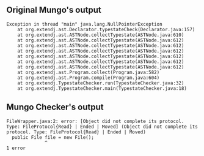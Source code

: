 ## Original Mungo's output

```
Exception in thread "main" java.lang.NullPointerException
	at org.extendj.ast.Declarator.typestateCheck(Declarator.java:157)
	at org.extendj.ast.ASTNode.collectTypestate(ASTNode.java:610)
	at org.extendj.ast.ASTNode.collectTypestate(ASTNode.java:612)
	at org.extendj.ast.ASTNode.collectTypestate(ASTNode.java:612)
	at org.extendj.ast.ASTNode.collectTypestate(ASTNode.java:612)
	at org.extendj.ast.ASTNode.collectTypestate(ASTNode.java:612)
	at org.extendj.ast.ASTNode.collectTypestate(ASTNode.java:612)
	at org.extendj.ast.ASTNode.collectTypestate(ASTNode.java:612)
	at org.extendj.ast.Program.collect(Program.java:582)
	at org.extendj.ast.Program.compile(Program.java:604)
	at org.extendj.TypestateChecker.run(TypestateChecker.java:32)
	at org.extendj.TypestateChecker.main(TypestateChecker.java:18)```

## Mungo Checker's output

```
FileWrapper.java:2: error: [Object did not complete its protocol. Type: FileProtocol{Read} | Ended | Moved] (Object did not complete its protocol. Type: FileProtocol{Read} | Ended | Moved)
  public File file = new File();
              ^
1 error```
